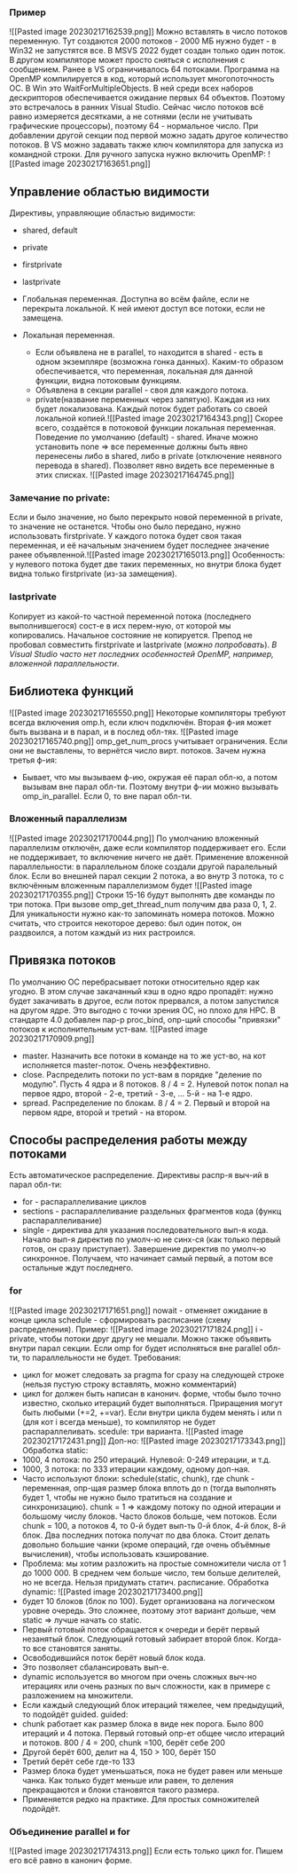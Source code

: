 ### Пример
![[Pasted image 20230217162539.png]]
Можно вставлять в число потоков переменную. 
Тут создаются 2000 потоков - 2000 МБ нужно будет - в Win32 не запустятся все. В MSVS 2022 будет создан только один поток. В другом компиляторе может просто сняться с исполнения с сообщением. Ранее в VS ограничивалось 64 потоками. Программа на OpenMP компилируется в код, который использует многопоточность ОС. В Win это WaitForMultipleObjects. В ней среди всех наборов дескрипторов обеспечивается ожидание первых 64 объектов. Поэтому это встречалось в ранних Visual Studio.
Сейчас число потоков всё равно измеряется десятками, а не сотнями (если не учитывать графические процессоры), поэтому 64 - нормальное число.
При добавлении другой секции под первой можно задать другое количество потоков. В VS можно задавать также ключ компилятора для запуска из командной строки. Для ручного запуска нужно включить OpenMP:
![[Pasted image 20230217163651.png]]
## Управление областью видимости
Директивы, управляющие областью видимости:
- shared, default
- private
- firstprivate
- lastprivate

- Глобальная переменная. Доступна во всём файле, если не перекрыта локальной. К ней имеют доступ все потоки, если не замещена.
- Локальная переменная.
	- Если объявлена не в parallel, то находится в shared - есть в одном экземпляре (возможна гонка данных). Каким-то образом обеспечивается, что переменная, локальная для данной функции, видна потоковым функциям.
	- Объявлена в секции parallel - своя для каждого потока.
	- private(название переменных через запятую). Каждая из них будет локализована. Каждый поток будет работать со своей локальной копией.![[Pasted image 20230217164343.png]] Скорее всего, создаётся в потоковой функции локальная переменная.
Поведение по умолчанию (default) - shared. Иначе можно установить none => все переменные должны быть явно перенесены либо в shared, либо в private (отключение неявного перевода в shared). Позволяет явно видеть все переменные в этих списках. ![[Pasted image 20230217164745.png]]
### Замечание по private: 
Если и было значение, но было перекрыто новой переменной в private, то значение не останется. Чтобы оно было передано, нужно использовать firstprivate. У каждого потока будет своя такая переменная, и её начальным значением будет последнее значение ранее объявленной.![[Pasted image 20230217165013.png]]
Особенность: у нулевого потока будет две таких переменных, но внутри блока будет видна только  firstprivate (из-за замещения).
### lastprivate
Копирует из какой-то частной переменной потока (последнего выполнившегося) сост-е в исх перем-ную, от которой мы копировались. Начальное состояние не копируется. Препод не пробовал совместить firstprivate и lastprivate (*можно попробовать*).
*В Visual Studio часто нет последних особенностей OpenMP, например, вложенной параллельности*.
## Библиотека функций
![[Pasted image 20230217165550.png]]
Некоторые компиляторы требуют всегда включения omp.h, если ключ подключён. 
Вторая ф-ия может быть вызвана и в парал, и в послед обл-тях.
![[Pasted image 20230217165740.png]]
omp_get_num_procs учитывает ограничения. Если они не выставлены, то вернётся число вирт. потоков.
Зачем нужна третья ф-ия: 
- Бывает, что мы вызываем ф-ию, окружая её парал обл-ю, а потом вызывам вне парал обл-ти. Поэтому внутри ф-ии можно вызывать omp_in_parallel. Если 0, то вне парал обл-ти.
### Вложенный параллелизм
![[Pasted image 20230217170044.png]]
По умолчанию вложенный параллелизм отключён, даже если компилятор поддерживает его. Если не поддерживает, то включение ничего не даёт.
Применение вложенной параллельности: в параллельном блоке создали другой паралельный блок. Если во внешней парал секции 2 потока, а во внутр 3 потока, то с включённым вложенным параллелизмом будет
![[Pasted image 20230217170355.png]]
Строки 15-16 будут выполнять две команды по три потока. При вызове omp_get_thread_num получим два раза 0, 1, 2. Для уникальности нужно как-то запоминать номера потоков.
Можно считать, что строится некоторое дерево: был один поток, он раздвоился, а потом каждый из них растроился.
## Привязка потоков
По умолчанию ОС перебрасывает потоки относительно ядер как угодно. В этом случае закачанный кэш в одно ядро пропадёт: нужно будет закачивать в другое, если поток прервался, а потом запустился на другом ядре. Это выгодно с точки зрения ОС, но плохо для HPC. 
В стандарте 4.0 добавлен пар-р proc_bind, опр-щий способы "привязки" потоков к исполнительным уст-вам.
![[Pasted image 20230217170909.png]]
- master. Назначить все потоки в команде на то же уст-во, на кот исполняется master-поток. Очень неэффективно.
- close. Распределить потоки по уст-вам в порядке "деление по модулю". Пусть 4 ядра и 8 потоков. 8 / 4 = 2. Нулевой поток попал на первое ядро, второй - 2-е, третий - 3-е, ... 5-й - на 1-е ядро.
- spread. Распределение по блокам. 8 / 4 = 2. Первый и второй на первом ядре, второй и третий - на втором.
## Способы распределения работы между потоками
Есть автоматическое распределение. 
Директивы распр-я выч-ий в парал обл-ти:
- for - распараллеливание циклов
- sections - распараллеливание раздельных фрагментов кода (функц распараллеливание)
- single - директива для указания последовательного вып-я кода.
Начало вып-я директив по умолч-ю не синх-ся (как только первый готов, он сразу приступает). Завершение директив по умолч-ю синхронное.
Получаем, что начинает самый первый, а потом все остальные ждут последнего.
### for
![[Pasted image 20230217171651.png]]
nowait - отменяет ожидание в конце цикла
schedule - сформировать расписание (схему распределения). 
Пример: 
![[Pasted image 20230217171824.png]]
i - private, чтобы потоки друг другу не мешали. Можно также объявить внутри парал секции. Если omp for будет исполняться вне parallel обл-ти, то параллельности не будет.
Требования:
- цикл for может следовать за pragma for сразу на следующей строке (нельзя пустую строку вставлять, можно комментарий)
- цикл for должен быть написан в канонич. форме, чтобы было точно известно, сколько итераций будет выполняться. Приращения могут быть любыми (+=2, +=var). Если внутри цикла будем менять i или n (для кот i всегда меньше), то компилятор не будет распараллеливать. 
scedule: три варианта.
![[Pasted image 20230217172431.png]]
Доп-но: ![[Pasted image 20230217173343.png]]
Обработка static: 
- 1000, 4 потока: по 250 итераций. Нулевой: 0-249 итерации, и т.д.
- 1000, 3 потока: по 333 итерации каждому, одному доп-ная.
- Часто используют блоки: schedule(static, chunk), где chunk - переменная, опр-щая размер блока вплоть до n (тогда выполнять будет 1, чтобы не нужно было тратиться на создание и синхронизацию). chunk = 1 => каждому потоку по одной итерации и большому числу блоков. Часто блоков больше, чем потоков. Если chunk = 100, а потоков 4, то 0-й будет вып-ть 0-й блок, 4-й блок, 8-й блок. Два последних потока получат по два блока. Стоит делать довольно большие чанки (кроме операций, где очень объёмные вычисления), чтобы использовать кэширование.
- Проблема: мы хотим разложить на простые сомножители числа от 1 до 1000 000. В среднем чем больше число, тем больше делителей, но не всегда. Нельзя придумать статич. расписание.
Обработка dynamic:
![[Pasted image 20230217173400.png]]
- будет 10 блоков (блок по 100). Будет организована на логическом уровне очередь. Это сложнее, поэтому этот вариант дольше, чем static => лучше начать со static. 
- Первый готовый поток обращается к очереди и берёт первый незанятый блок. Следующий готовый забирает второй блок. Когда-то все становятся заняты. 
- Освободившийся поток берёт новый блок кода.
- Это позволяет сбалансировать вып-е.
- dynamic используется во многом при очень сложных выч-но итерациях или очень разных по выч сложности, как в примере с разложением на множители.
- Если каждый следующий блок итераций тяжелее, чем предыдущий, то подойдёт guided.
guided:
- chunk работает как размер блока в виде нек порога. Было 800 итераций и 4 потока. Первый готовый опр-ет общее число итераций и потоков. 800 / 4 = 200, chunk =100, берёт себе 200
- Другой берёт 600, делит на 4, 150 > 100, берёт 150
- Третий берёт себе где-то 133
- Размер блока будет уменьшаться, пока не будет равен или меньше чанка. Как только будет меньше или равен, то деления прекращаются и блоки становятся такого размера.
- Применяется редко на практике. Для простых сомножителей подойдёт.
### Объединение parallel и for
![[Pasted image 20230217174313.png]]
Если есть только цикл for. Пишем его всё равно в канонич форме.
